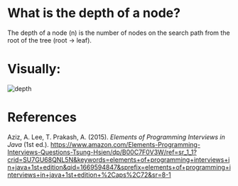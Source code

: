 # What is the depth of a node? 

The depth of a node (n) is the number of nodes on the search path from the root of the tree (root -> leaf). 

# Visually: 
![depth](https://user-images.githubusercontent.com/109105989/205519835-f02bc0c0-b8cc-4ce4-9190-6c41ebbd2d48.png)



# References 
Aziz, A. Lee, T. Prakash, A. (2015). *Elements of Programming Interviews in Java* (1st ed.). <https://www.amazon.com/Elements-Programming-Interviews-Questions-Tsung-Hsien/dp/B00C7F0V3W/ref=sr_1_1?crid=SU7GU68QNL5N&keywords=elements+of+programming+interviews+in+java+1st+edition&qid=1669594847&sprefix=elements+of+programming+interviews+in+java+1st+edition+%2Caps%2C72&sr=8-1> 
